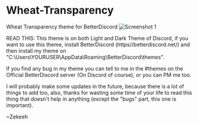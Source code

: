 # Wheat-Transparency
Wheat Transparency theme for BetterDiscord
![Screenshot 1](http://image.prntscr.com/image/b34336998eaf4686af8948a14be50b90.png)

READ THIS: This theme is on both Light and Dark Theme of Discord, if you want to use this theme, install BetterDiscord (https//betterdiscord.net/) and then install my theme on "C:\Users\YOURUSER\AppData\Roaming\BetterDiscord\themes".

If you find any bug in my theme you can tell to me in the #themes on the Official BetterDiscord server (On Discord of course), or you can PM me too.

I will probably make some updates in the future, because there is a lot of things to add too, also, thanks for wasting some time of your life to read this thing that doesn't help in anything (except the "bugs" part, this one is important).

~Zekeeh
